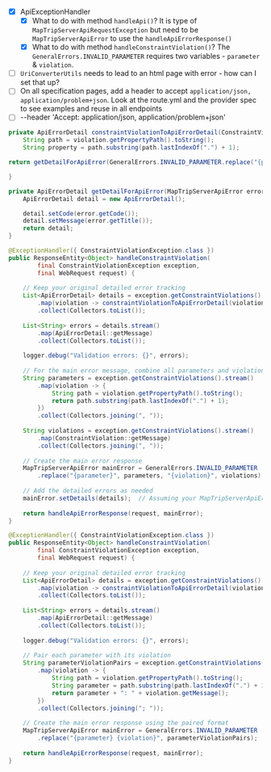 - [x] ApiExceptionHandler 
	- [x] What to do with method `handleApi()`? It is type of `MapTripServerApiRequestException` but need to be `MapTripServerApiError` to use the `handleApiErrorResponse()`
	- [x] What to do with method `handleConstraintViolation()`? The `GeneralErrors.INVALID_PARAMETER` requires two variables - `parameter` & `violation`. 
- [ ] `UriConverterUtils` needs to lead to an html page with error - how can I set that up? 
- [ ] On all specification pages, add a header to accept `application/json, application/problem+json`. Look at the route.yml and the provider spec to see examples and reuse in all endpoints
- [ ] --header 'Accept: application/json, application/problem+json'
```java
private ApiErrorDetail constraintViolationToApiErrorDetail(ConstraintViolation<?> violation) {
	String path = violation.getPropertyPath().toString();
	String property = path.substring(path.lastIndexOf(".") + 1);

return getDetailForApiError(GeneralErrors.INVALID_PARAMETER.replace("{parameter}", property, "{violation}", violation.getMessage()));

}

private ApiErrorDetail getDetailForApiError(MapTripServerApiError error) {
	ApiErrorDetail detail = new ApiErrorDetail();

	detail.setCode(error.getCode());
	detail.setMessage(error.getTitle());
	return detail;
}

@ExceptionHandler({ ConstraintViolationException.class })
public ResponseEntity<Object> handleConstraintViolation(
        final ConstraintViolationException exception,
        final WebRequest request) {
        
    // Keep your original detailed error tracking
    List<ApiErrorDetail> details = exception.getConstraintViolations().stream()
        .map(violation -> constraintViolationToApiErrorDetail(violation))
        .collect(Collectors.toList());
    
    List<String> errors = details.stream()
        .map(ApiErrorDetail::getMessage)
        .collect(Collectors.toList());
    
    logger.debug("Validation errors: {}", errors);
    
    // For the main error message, combine all parameters and violations
    String parameters = exception.getConstraintViolations().stream()
        .map(violation -> {
            String path = violation.getPropertyPath().toString();
            return path.substring(path.lastIndexOf(".") + 1);
        })
        .collect(Collectors.joining(", "));
        
    String violations = exception.getConstraintViolations().stream()
        .map(ConstraintViolation::getMessage)
        .collect(Collectors.joining(", "));
    
    // Create the main error response
    MapTripServerApiError mainError = GeneralErrors.INVALID_PARAMETER
        .replace("{parameter}", parameters, "{violation}", violations);
    
    // Add the detailed errors as needed
    mainError.setDetails(details);  // Assuming your MapTripServerApiError has a setDetails method
    
    return handleApiErrorResponse(request, mainError);
}

@ExceptionHandler({ ConstraintViolationException.class })
public ResponseEntity<Object> handleConstraintViolation(
        final ConstraintViolationException exception,
        final WebRequest request) {
        
    // Keep your original detailed error tracking
    List<ApiErrorDetail> details = exception.getConstraintViolations().stream()
        .map(violation -> constraintViolationToApiErrorDetail(violation))
        .collect(Collectors.toList());
    
    List<String> errors = details.stream()
        .map(ApiErrorDetail::getMessage)
        .collect(Collectors.toList());
    
    logger.debug("Validation errors: {}", errors);
    
    // Pair each parameter with its violation
    String parameterViolationPairs = exception.getConstraintViolations().stream()
        .map(violation -> {
            String path = violation.getPropertyPath().toString();
            String parameter = path.substring(path.lastIndexOf(".") + 1);
            return parameter + ": " + violation.getMessage();
        })
        .collect(Collectors.joining("; "));
    
    // Create the main error response using the paired format
    MapTripServerApiError mainError = GeneralErrors.INVALID_PARAMETER
        .replace("{parameter} {violation}", parameterViolationPairs);
    
    return handleApiErrorResponse(request, mainError);
}
```